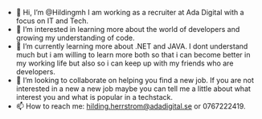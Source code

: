 - 👋 Hi, I’m @Hildingmh I am working as a recruiter at Ada Digital with a focus on IT and Tech. 
- 👀 I’m interested in learning more about the world of developers and growing my understanding of code. 
- 🌱 I’m currently learning more about .NET and JAVA. I dont understand much but i am willing to learn more both so that i can become better in my working life but also so i can keep up with my friends who are developers.
- 💞️ I’m looking to collaborate on helping you find a new job. If you are not interested in a new a new job maybe you can tell me a little about what interest you and what is popular in a techstack.
- 📫 How to reach me: hilding.herrstrom@adadigital.se or 0767222419. 

<!---
Hildingmh/Hildingmh is a ✨ special ✨ repository because its `README.md` (this file) appears on your GitHub profile.
You can click the Preview link to take a look at your changes.
--->
